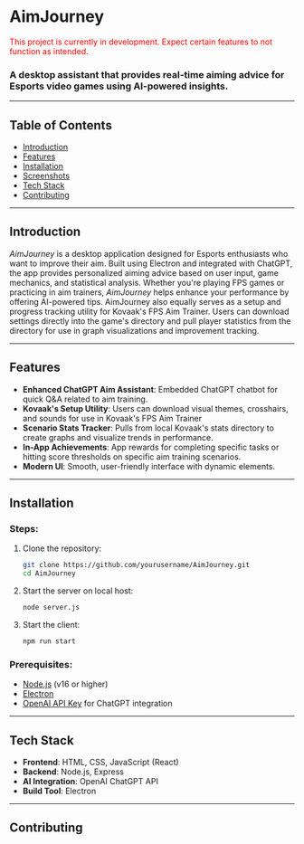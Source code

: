 # **AimJourney**

<span style="color:red">This project is currently in development. Expect certain features to not function as intended.</span>

### A desktop assistant that provides real-time aiming advice for Esports video games using AI-powered insights.

---

## Table of Contents
- [Introduction](#introduction)
- [Features](#features)
- [Installation](#installation)
- [Screenshots](#screenshots)
- [Tech Stack](#tech-stack)
- [Contributing](#contributing)

---

## Introduction

*AimJourney* is a desktop application designed for Esports enthusiasts who want to improve their aim. Built using Electron and integrated with ChatGPT, the app provides personalized aiming advice based on user input, game mechanics, and statistical analysis. Whether you're playing FPS games or practicing in aim trainers, *AimJourney* helps enhance your performance by offering AI-powered tips. AimJourney also equally serves as a setup and progress tracking utility for Kovaak's FPS Aim Trainer. Users can download settings directly into the game's directory and pull player statistics from the directory for use in graph visualizations and improvement tracking. 

---

## Features
- **Enhanced ChatGPT Aim Assistant**: Embedded ChatGPT chatbot for quick Q&A related to aim training.
- **Kovaak's Setup Utility**: Users can download visual themes, crosshairs, and sounds for use in Kovaak's FPS Aim Trainer
- **Scenario Stats Tracker**: Pulls from local Kovaak's stats directory to create graphs and visualize trends in performance.
- **In-App Achievements**: App rewards for completing specific tasks or hitting score thresholds on specific aim training scenarios. 
- **Modern UI**: Smooth, user-friendly interface with dynamic elements.

---

## Installation
### Steps:
1. Clone the repository:
   ```bash
   git clone https://github.com/yourusername/AimJourney.git
   cd AimJourney
2. Start the server on local host:
   ```bash
   node server.js
3. Start the client:
   ```bash
   npm run start

### Prerequisites:
- [Node.js](https://nodejs.org/) (v16 or higher)
- [Electron](https://www.electronjs.org/)
- [OpenAI API Key](https://platform.openai.com/) for ChatGPT integration

---

## Tech Stack
- **Frontend**: HTML, CSS, JavaScript (React)
- **Backend**: Node.js, Express
- **AI Integration**: OpenAI ChatGPT API
- **Build Tool**: Electron

---

## Contributing